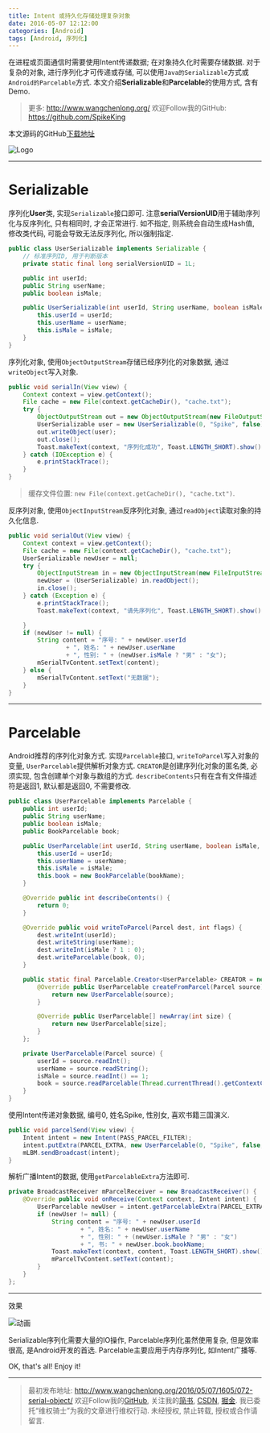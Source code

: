 ```yaml
---
title: Intent 或持久化存储处理复杂对象
date: 2016-05-07 12:12:00
categories: [Android]
tags: [Android, 序列化]
---
```


在进程或页面通信时需要使用Intent传递数据; 在对象持久化时需要存储数据. 对于复杂的对象, 进行序列化才可传递或存储, 可以使用``Java的Serializable``方式或``Android的Parcelable``方式. 本文介绍**Serializable**和**Parcelable**的使用方式, 含有Demo.

<!-- more -->
> 更多: http://www.wangchenlong.org/
> 欢迎Follow我的GitHub: https://github.com/SpikeKing

本文源码的GitHub[下载地址](https://github.com/SpikeKing/wcl-process-data)

![Logo](072-serial-object/intent-logo.jpg)

---

# Serializable

序列化**User**类, 实现``Serializable``接口即可. 注意**serialVersionUID**用于辅助序列化与反序列化, 只有相同时, 才会正常进行. 如不指定, 则系统会自动生成Hash值, 修改类代码, 可能会导致无法反序列化, 所以强制指定.

``` java
public class UserSerializable implements Serializable {
    // 标准序列ID, 用于判断版本
    private static final long serialVersionUID = 1L;

    public int userId;
    public String userName;
    public boolean isMale;

    public UserSerializable(int userId, String userName, boolean isMale) {
        this.userId = userId;
        this.userName = userName;
        this.isMale = isMale;
    }
}
```

序列化对象, 使用``ObjectOutputStream``存储已经序列化的对象数据, 通过``writeObject``写入对象.

``` java
public void serialIn(View view) {
    Context context = view.getContext();
    File cache = new File(context.getCacheDir(), "cache.txt");
    try {
        ObjectOutputStream out = new ObjectOutputStream(new FileOutputStream(cache));
        UserSerializable user = new UserSerializable(0, "Spike", false);
        out.writeObject(user);
        out.close();
        Toast.makeText(context, "序列化成功", Toast.LENGTH_SHORT).show();
    } catch (IOException e) {
        e.printStackTrace();
    }
}
```

> 缓存文件位置: ``new File(context.getCacheDir(), "cache.txt")``.

反序列对象, 使用``ObjectInputStream``反序列化对象, 通过``readObject``读取对象的持久化信息.

``` java
public void serialOut(View view) {
    Context context = view.getContext();
    File cache = new File(context.getCacheDir(), "cache.txt");
    UserSerializable newUser = null;
    try {
        ObjectInputStream in = new ObjectInputStream(new FileInputStream(cache));
        newUser = (UserSerializable) in.readObject();
        in.close();
    } catch (Exception e) {
        e.printStackTrace();
        Toast.makeText(context, "请先序列化", Toast.LENGTH_SHORT).show();

    }
    if (newUser != null) {
        String content = "序号: " + newUser.userId
                + ", 姓名: " + newUser.userName
                + ", 性别: " + (newUser.isMale ? "男" : "女");
        mSerialTvContent.setText(content);
    } else {
        mSerialTvContent.setText("无数据");
    }
}
```

---

# Parcelable

Android推荐的序列化对象方式. 实现``Parcelable``接口, ``writeToParcel``写入对象的变量, ``UserParcelable``提供解析对象方式. ``CREATOR``是创建序列化对象的匿名类, 必须实现, 包含创建单个对象与数组的方式. ``describeContents``只有在含有文件描述符是返回1, 默认都是返回0, 不需要修改.

``` java
public class UserParcelable implements Parcelable {
    public int userId;
    public String userName;
    public boolean isMale;
    public BookParcelable book;

    public UserParcelable(int userId, String userName, boolean isMale, String bookName) {
        this.userId = userId;
        this.userName = userName;
        this.isMale = isMale;
        this.book = new BookParcelable(bookName);
    }

    @Override public int describeContents() {
        return 0;
    }

    @Override public void writeToParcel(Parcel dest, int flags) {
        dest.writeInt(userId);
        dest.writeString(userName);
        dest.writeInt(isMale ? 1 : 0);
        dest.writeParcelable(book, 0);
    }

    public static final Parcelable.Creator<UserParcelable> CREATOR = new Parcelable.Creator<UserParcelable>() {
        @Override public UserParcelable createFromParcel(Parcel source) {
            return new UserParcelable(source);
        }

        @Override public UserParcelable[] newArray(int size) {
            return new UserParcelable[size];
        }
    };

    private UserParcelable(Parcel source) {
        userId = source.readInt();
        userName = source.readString();
        isMale = source.readInt() == 1;
        book = source.readParcelable(Thread.currentThread().getContextClassLoader());
    }
}
```

使用Intent传递对象数据, 编号0, 姓名Spike, 性别女, 喜欢书籍三国演义.

``` java
public void parcelSend(View view) {
    Intent intent = new Intent(PASS_PARCEL_FILTER);
    intent.putExtra(PARCEL_EXTRA, new UserParcelable(0, "Spike", false, "三国演义"));
    mLBM.sendBroadcast(intent);
}
```

解析广播Intent的数据, 使用``getParcelableExtra``方法即可.

``` java
private BroadcastReceiver mParcelReceiver = new BroadcastReceiver() {
    @Override public void onReceive(Context context, Intent intent) {
        UserParcelable newUser = intent.getParcelableExtra(PARCEL_EXTRA);
        if (newUser != null) {
            String content = "序号: " + newUser.userId
                    + ", 姓名: " + newUser.userName
                    + ", 性别: " + (newUser.isMale ? "男" : "女")
                    + ", 书: " + newUser.book.bookName;
            Toast.makeText(context, content, Toast.LENGTH_SHORT).show();
            mParcelTvContent.setText(content);
        }
    }
};
```

---

效果

![动画](072-serial-object/serial-object-demo.gif)

Serializable序列化需要大量的IO操作, Parcelable序列化虽然使用复杂, 但是效率很高, 是Android开发的首选. Parcelable主要应用于内存序列化, 如Intent广播等.

OK, that's all! Enjoy it!

---

> 最初发布地址: 
> http://www.wangchenlong.org/2016/05/07/1605/072-serial-object/
> 欢迎Follow我的[GitHub](https://github.com/SpikeKing), 关注我的[简书](http://www.jianshu.com/users/e2b4dd6d3eb4/latest_articles), [CSDN](http://blog.csdn.net/caroline_wendy), [掘金](http://gold.xitu.io/#/user/56de98c2f3609a005442ec58). 
> 我已委托“维权骑士”为我的文章进行维权行动. 未经授权, 禁止转载, 授权或合作请留言.

